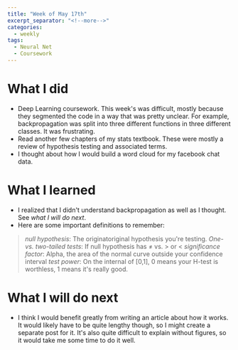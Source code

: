 ```yaml
---
title: "Week of May 17th"
excerpt_separator: "<!--more-->"
categories:
  - weekly
tags:
  - Neural Net
  - Coursework
---
```


# What I did
- Deep Learning coursework. This week's was difficult, mostly because they segmented the code in a way that was pretty unclear. For example, backpropagation was split into three different functions in three different classes. It was frustrating.
- Read another few chapters of my stats textbook. These were mostly a review of hypothesis testing and associated terms. 
- I thought about how I would build a word cloud for my facebook chat data.

# What I learned
- I realized that I didn't understand backpropagation as well as I thought. See *what I will do next*.
- Here are some important definitions to remember:


>*null hypothesis*: The originatoriginal hypothesis you're testing.
>*One- vs. two-tailed tests*: If null hypothesis has ≠ vs. > or <
>*significance factor*: Alpha, the area of the normal curve outside your confidence interval
>*test power*: On the internal of [0,1], 0 means your H-test is worthless, 1 means it's really good.  


# What I will do next
- I think I would benefit greatly from writing an article about how it works. It would likely have to be quite lengthy though, so I might create a separate post for it. It's also quite difficult to explain without figures, so it would take me some time to do it well.

